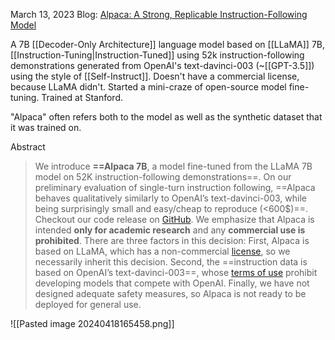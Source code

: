 March 13, 2023
Blog: [Alpaca: A Strong, Replicable Instruction-Following Model](https://crfm.stanford.edu/2023/03/13/alpaca.html)

A 7B [[Decoder-Only Architecture]] language model based on [[LLaMA]] 7B, [[Instruction-Tuning|Instruction-Tuned]] using 52k instruction-following demonstrations generated from OpenAI's text-davinci-003 (~[[GPT-3.5]]) using the style of [[Self-Instruct]]. Doesn't have a commercial license, because LLaMA didn't. Started a mini-craze of open-source model fine-tuning. Trained at Stanford.

"Alpaca" often refers both to the model as well as the synthetic dataset that it was trained on.

Abstract
> We introduce **==Alpaca 7B**, a model fine-tuned from the LLaMA 7B model on 52K instruction-following demonstrations==. On our preliminary evaluation of single-turn instruction following, ==Alpaca behaves qualitatively similarly to OpenAI’s text-davinci-003, while being surprisingly small and easy/cheap to reproduce (<600$)==. Checkout our code release on [GitHub](https://github.com/tatsu-lab/stanford_alpaca).
> We emphasize that Alpaca is intended **only for academic research** and any **commercial use is prohibited**. There are three factors in this decision: First, Alpaca is based on LLaMA, which has a non-commercial [license](https://docs.google.com/forms/d/e/1FAIpQLSfqNECQnMkycAp2jP4Z9TFX0cGR4uf7b_fBxjY_OjhJILlKGA/viewform), so we necessarily inherit this decision. Second, the ==instruction data is based on OpenAI’s text-davinci-003==, whose [terms of use](https://openai.com/policies/terms-of-use) prohibit developing models that compete with OpenAI. Finally, we have not designed adequate safety measures, so Alpaca is not ready to be deployed for general use.

![[Pasted image 20240418165458.png]]



